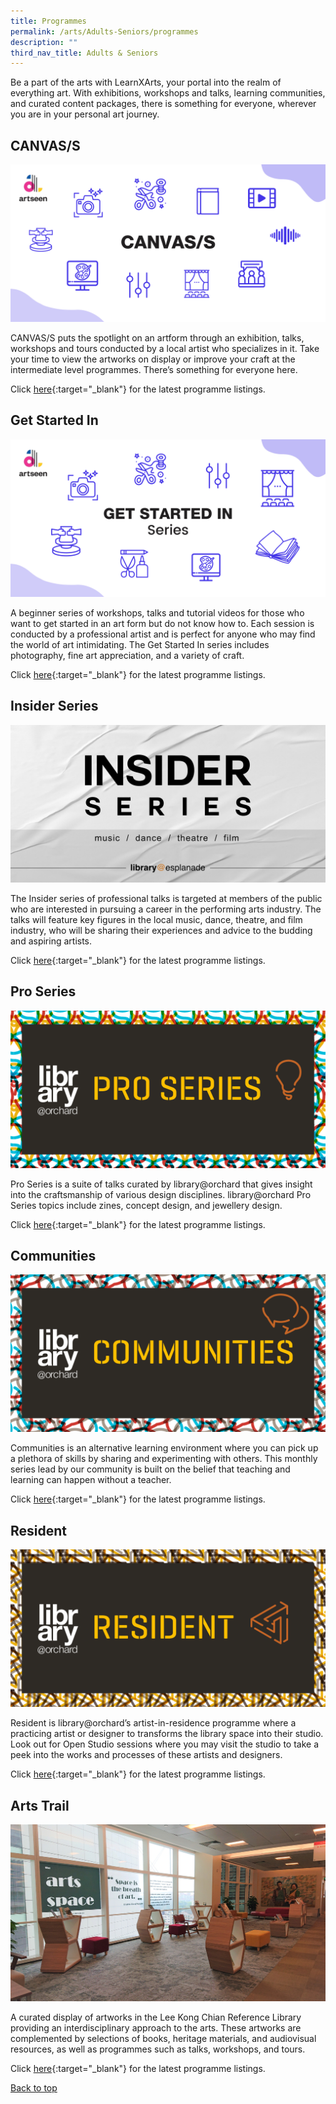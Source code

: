 ```yaml
---
title: Programmes
permalink: /arts/Adults-Seniors/programmes
description: ""
third_nav_title: Adults & Seniors
---
```

<style type="text/css">
/* Links */
.content a { color: #322987; }
.content a:focus,
.content a:hover { color: #28216c; }

/* Button Outline */
.bp-button { padding-left: 1.5rem; padding-right: 1.5rem; }
.bp-button.is-primary-outline { border: 1px solid #322987; color: #322987; background-color: transparent; text-decoration: none; }
.bp-button.is-primary-outline:focus,
.bp-button.is-primary-outline:hover { border: 1px solid #322987; color: #cff2e8; background-color: #322987; text-decoration: none; }

/* Responsive Iframe */
.responsive-iframe { position: absolute; top: 0; left: 0; bottom: 0; right: 0; width: 100%; height: 100%; }
.responsive-iframe-container { position: relative; overflow: hidden; width: 100%; }
.responsive-iframe-container.ratio-16by9 { padding-top: 56.25%; }
.responsive-iframe-container.ratio-4by3 { padding-top: 75%; }
.responsive-iframe-container.ratio-3by2 { padding-top: 66.66%; }
.responsive-iframe-container.ratio-1by1 { padding-top: 100%; }
</style>

Be a part of the arts with LearnXArts, your portal into the realm of everything art. With exhibitions, workshops and talks, learning communities, and curated content packages, there is something for everyone, wherever you are in your personal art journey.

## **CANVAS/S**
![](/images/arts/programmes/poster_1.png)

CANVAS/S puts the spotlight on an artform through an exhibition, talks, workshops and tours conducted by a local artist who specializes in it. Take your time to view the artworks on display or improve your craft at the intermediate level programmes. There’s something for everyone here. 

Click [here](https://www.eventbrite.sg/o/golibrary-national-library-board-singapore-26735252849){:target="_blank"} for the latest programme listings.

## **Get Started In**
![](/images/arts/programmes/poster_2.png)

A beginner series of workshops, talks and tutorial videos for those who want to get started in an art form but do not know how to. Each session is conducted by a professional artist and is perfect for anyone who may find the world of art intimidating. The Get Started In series includes photography, fine art appreciation, and a variety of craft.

Click [here](https://www.eventbrite.sg/o/golibrary-national-library-board-singapore-26735252849/){:target="_blank"} for the latest programme listings.

## **Insider Series**
![](/images/arts/programmes/poster_6.jpg)

The Insider series of professional talks is targeted at members of the public who are interested in pursuing a
career in the performing arts industry. The talks will feature key figures in the local music, dance, theatre, and
film industry, who will be sharing their experiences and advice to the budding and aspiring artists.

Click [here](https://www.eventbrite.sg/o/golibrary-national-library-board-singapore-26735252849){:target="_blank"} for the latest programme listings.

## **Pro Series**
![](/images/arts/programmes/poster_4.png)

Pro Series is a suite of talks curated by library@orchard that gives insight into the craftsmanship of various design disciplines. library@orchard Pro Series topics include zines, concept design, and jewellery design.

Click [here](https://www.eventbrite.sg/o/golibrary-national-library-board-singapore-26735252849){:target="_blank"} for the latest programme listings.

## **Communities**
![](/images/arts/programmes/poster_3.png)

Communities is an alternative learning environment where you can pick up a plethora of skills by sharing and experimenting with others. This monthly series lead by our community is built on the belief that teaching and learning can happen without a teacher.

Click [here](https://www.eventbrite.sg/o/golibrary-national-library-board-singapore-26735252849){:target="_blank"} for the latest programme listings.

## **Resident**
![](/images/arts/programmes/poster_5.png)

Resident is library@orchard’s artist-in-residence programme where a practicing artist or designer to transforms the library space into their studio. Look out for Open Studio sessions where you may visit the studio to take a peek into the works and processes of these artists and designers.

Click [here](https://www.eventbrite.sg/o/golibrary-national-library-board-singapore-26735252849){:target="_blank"} for the latest programme listings.

## **Arts Trail**
![](/images/arts/programmes/poster_7.jpg)

A curated display of artworks in the Lee Kong Chian Reference Library providing an interdisciplinary approach to the arts. These artworks are complemented by selections of books, heritage materials, and audiovisual resources, as well as programmes such as talks, workshops, and tours.

Click [here](https://www.eventbrite.sg/o/golibrary-national-library-board-singapore-26735252849){:target="_blank"} for the latest programme listings.

<p class="has-text-right margin--top--xl"><a href="#main-content">Back to top</a></p>